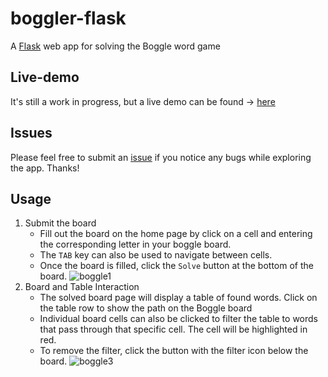 # boggler-flask
A [Flask](https://flask.palletsprojects.com) web app for solving the Boggle word game

## Live-demo
It's still a work in progress, but a live demo can be found -> [here](https://boggler.cblankenbuehler.com)

## Issues
Please feel free to submit an [issue](https://github.com/cblanken/boggler-flask/issues) if
you notice any bugs while exploring the app. Thanks!

## Usage
1. Submit the board
    - Fill out the board on the home page by click on a cell and entering the
corresponding letter in your boggle board.  
    - The `TAB` key can also be used to navigate between cells.
    - Once the board is filled, click the `Solve` button at the bottom of the board.
    ![boggle1](https://user-images.githubusercontent.com/19908880/195197478-8ebd4a0f-7094-491d-974a-8f202ded5678.png)
2. Board and Table Interaction
    - The solved board page will display a table of found words. Click on the 
  table row to show the path on the Boggle board
    - Individual board cells can also be clicked to filter the table to words that pass
  through that specific cell. The cell will be highlighted in red.
    - To remove the filter, click the button with the filter icon below the board.
    ![boggle3](https://user-images.githubusercontent.com/19908880/195198375-206ac6ff-0e1f-430d-88ca-8d81b9cf78d0.png)
